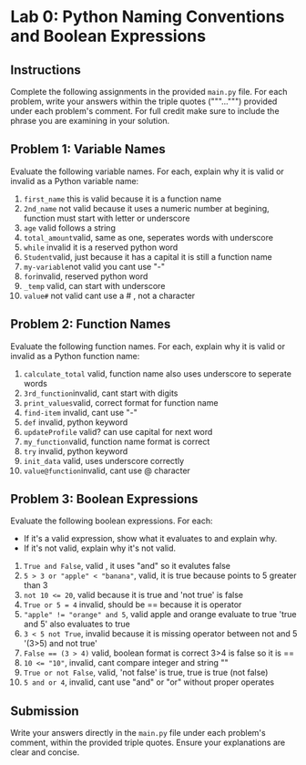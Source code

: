 # Lab 0: Python Naming Conventions and Boolean Expressions

## Instructions

Complete the following assignments in the provided `main.py` file. For each problem, write your answers within the triple quotes ("""...""") provided under each problem's comment.
For full credit make sure to include the phrase you are examining in your solution.

## Problem 1: Variable Names

Evaluate the following variable names. For each, explain why it is valid or invalid as a Python variable name:

1. `first_name` this is valid because it is a function name
2. `2nd_name` not valid because it uses a numeric number at begining, function must start with letter or underscore
3. `age` valid follows a string 
4. `total_amount`valid, same as one, seperates words with underscore
5. `while` invalid it is a reserved python word
6. `Student`valid, just because it has a capital it is still a function name
7. `my-variable`not valid you cant use "-"
8. `for`invalid, reserved python word
9. `_temp` valid, can start with underscore
10. `value#` not valid cant use a # , not a character

## Problem 2: Function Names

Evaluate the following function names. For each, explain why it is valid or invalid as a Python function name:

1. `calculate_total` valid, function name also uses underscore to seperate words
2. `3rd_function`invalid, cant start with digits
3. `print_values`valid, correct format for function name
4. `find-item` invalid, cant use "-"
5. `def` invalid, python keyword
6. `updateProfile` valid? can use capital for next word
7. `my_function`valid, function name format is correct
8. `try` invalid, python keyword
9. `init_data` valid, uses underscore correctly
10. `value@function`invalid, cant use @ character

## Problem 3: Boolean Expressions

Evaluate the following boolean expressions. For each:
- If it's a valid expression, show what it evaluates to and explain why.
- If it's not valid, explain why it's not valid.

1. `True and False`, valid , it uses "and" so it evalutes false
2. `5 > 3 or "apple" < "banana"`, valid, it is true because points to 5 greater than 3 
3. `not 10 <= 20`, valid because it is true and 'not true' is false
4. `True or 5 = 4` invalid, should be == because it is operator 
5. `"apple" != "orange" and 5`, valid apple and orange evaluate to true 'true and 5' also evaluates to true 
6. `3 < 5 not True`, invalid because it is missing operator  between not and 5 '(3>5) and not true'
7. `False == (3 > 4)` valid, boolean format is correct 3>4 is false so it is ==
8. `10 <= "10"`, invalid, cant compare integer and string ""
9. `True or not False`, valid, 'not false' is true, true is true (not false)
10. `5 and or 4`, invalid, cant use "and" or "or" without proper operates 

## Submission

Write your answers directly in the `main.py` file under each problem's comment, within the provided triple quotes. Ensure your explanations are clear and concise.
